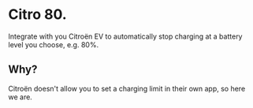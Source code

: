 # Citro 80.

Integrate with you Citroën EV to automatically stop charging at a battery level you choose, e.g. 80%.

## Why?

Citroën doesn't allow you to set a charging limit in their own app, so here we are.
